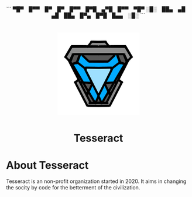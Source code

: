<p align="center">
```
▀█▀ █▀▀ █▀ █▀ █▀▀ █▀█ ▄▀█ █▀▀ ▀█▀
░█░ ██▄ ▄█ ▄█ ██▄ █▀▄ █▀█ █▄▄ ░█░
```
</p>




# <p align="center">  <img src="https://github.com/tesseract-org/about/blob/main/resources/icon.png" alt="Tesseract"/> 
	
# <p align="center"> Tesseract </p>
</p>

			       
 
# About Tesseract
Tesseract is an non-profit organization started in 2020. It aims in changing the socity by code for the betterment of the civilization.

